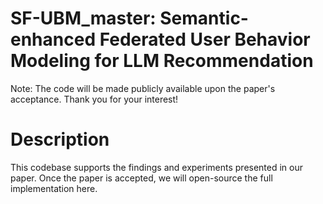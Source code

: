 # SF-UBM_master: Semantic-enhanced Federated User Behavior Modeling for LLM Recommendation

Note: The code will be made publicly available upon the paper's acceptance.
Thank you for your interest!

# Description
This codebase supports the findings and experiments presented in our paper. Once the paper is accepted, we will open-source the full implementation here.
